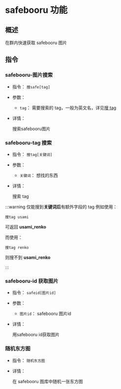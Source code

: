 # safebooru 功能

## 概述

在群内快速获取 safebooru 图片

## 指令

### safebooru-图片搜索

- 指令： `搜safe[tag]`

- 参数：

  - `tag`： 需要搜索的 tag，一般为英文名，详见[搜 tag](#safebooru-tag-搜索)

- 详情：

  搜索safebooru图片

### safebooru-tag 搜索

- 指令： `搜tag[关键词]`

- 参数：

  - `关键词`： 想找的东西

- 详情：

  搜索 tag

:::warning
仅能搜到**关键词后**有额外字段的 tag
例如使用：

```text:no-line-numbers
搜tag usami
```

可返回 **usami_renko**

而使用：

```text:no-line-numbers
搜tag renko
```

则搜不到 **usami_renko**

:::

### safebooru-id 获取图片

- 指令： `safeid[图片id]`

- 参数：

  - `图片id`： safebooru 图片id

- 详情：

  用safebooru id获取图片

### 随机东方图

- 指令： `随机东方图`

- 详情：

  在 safebooru 图库中随机一张东方图
